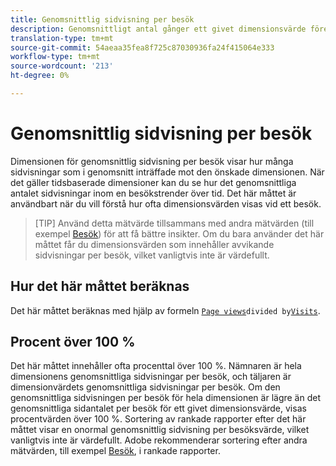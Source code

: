 ```yaml
---
title: Genomsnittlig sidvisning per besök
description: Genomsnittligt antal gånger ett givet dimensionsvärde förekom vid ett besök.
translation-type: tm+mt
source-git-commit: 54aeaa35fea8f725c87030936fa24f415064e333
workflow-type: tm+mt
source-wordcount: '213'
ht-degree: 0%

---
```



# Genomsnittlig sidvisning per besök

Dimensionen för genomsnittlig sidvisning per besök visar hur många sidvisningar som i genomsnitt inträffade mot den önskade dimensionen. När det gäller tidsbaserade dimensioner kan du se hur det genomsnittliga antalet sidvisningar inom en besökstrender över tid. Det här måttet är användbart när du vill förstå hur ofta dimensionsvärden visas vid ett besök.

>[TIP] Använd detta mätvärde tillsammans med andra mätvärden (till exempel [Besök](visits.md)) för att få bättre insikter. Om du bara använder det här måttet får du dimensionsvärden som innehåller avvikande sidvisningar per besök, vilket vanligtvis inte är värdefullt.

## Hur det här måttet beräknas

Det här måttet beräknas med hjälp av formeln [`Page views`](page-views.md)` divided by `[`Visits`](visits.md).

## Procent över 100 %

Det här måttet innehåller ofta procenttal över 100 %. Nämnaren är hela dimensionens genomsnittliga sidvisningar per besök, och täljaren är dimensionvärdets genomsnittliga sidvisningar per besök. Om den genomsnittliga sidvisningen per besök för hela dimensionen är lägre än det genomsnittliga sidantalet per besök för ett givet dimensionsvärde, visas procentvärden över 100 %. Sortering av rankade rapporter efter det här måttet visar en onormal genomsnittlig sidvisning per besöksvärde, vilket vanligtvis inte är värdefullt. Adobe rekommenderar sortering efter andra mätvärden, till exempel [Besök](visits.md), i rankade rapporter.